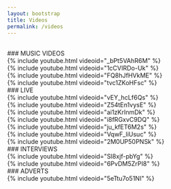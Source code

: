 ```yaml
---
layout: bootstrap
title: Videos
permalink: /videos
---
```


<br />
### MUSIC VIDEOS
<br />
{% include youtube.html videoid="_bPt5VAhR6M" %}
<br />
{% include youtube.html videoid="1cCVIRDo-Uk" %}
<br />
{% include youtube.html videoid="FQ8hJfHVkME" %}
<br />
{% include youtube.html videoid="tvc1ZKoHFsc" %}
<br />
### LIVE
<br />
{% include youtube.html videoid="vEY_hcLf6Qs" %}
<br />
{% include youtube.html videoid="Z54tEn1vysE" %}
<br />
{% include youtube.html videoid="ai1zKrInmDk" %}
<br />
{% include youtube.html videoid="i8fRGxvC9DQ" %}
<br />
{% include youtube.html videoid="ju_kfET6M2s" %}
<br />
{% include youtube.html videoid="VqwF_liUsuc" %}
<br />
{% include youtube.html videoid="2M0UP50PNSk" %}
<br />
### INTERVIEWS
<br />
{% include youtube.html videoid="SI8xjf-pbYg" %}
<br />
{% include youtube.html videoid="6PvDM5ZrPI8" %}
<br />
### ADVERTS
<br />
{% include youtube.html videoid="5eTtu7o51NI" %}
<br />